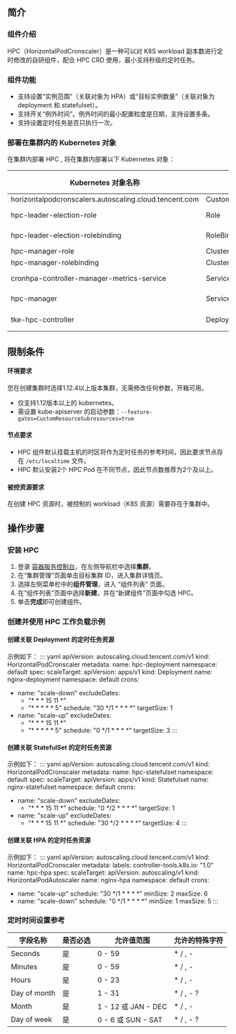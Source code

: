 ## 简介 

### 组件介绍

HPC（HorizontalPodCronscaler）是一种可以对 K8S workload 副本数进行定时修改的自研组件，配合 HPC CRD 使用，最小支持秒级的定时任务。

### 组件功能

- 支持设置“实例范围”（关联对象为 HPA）或“目标实例数量”（关联对象为 deployment 和 statefulset）。
- 支持开关“例外时间”。例外时间的最小配置粒度是日期，支持设置多条。
- 支持设置定时任务是否只执行一次。



### 部署在集群内的 Kubernetes 对象

在集群内部署 HPC , 将在集群内部署以下 Kubernetes 对象：

| Kubernetes 对象名称                                    | 类型                     | 默认占用资源           | 所属Namespaces |
| ------------------------------------------------------ | ------------------------ | ---------------------- | -------------- |
| horizontalpodcronscalers.autoscaling.cloud.tencent.com | CustomResourceDefinition | -                      | -              |
| hpc-leader-election-role                               | Role                     | -                      | kube-system    |
| hpc-leader-election-rolebinding                        | RoleBinding              | -                      | kube-system    |
| hpc-manager-role                                       | ClusterRole              | -                      | -              |
| hpc-manager-rolebinding                                | ClusterRoleBinding       | -                      | -              |
| cronhpa-controller-manager-metrics-service             | Service                  | -                      | kube-system    |
| hpc-manager                                            | ServiceAccount           | -                      | kube-system    |
| tke-hpc-controller                                     | Deployment               | 100mCPU/pod、100Mi/pod | kube-system    |




## 限制条件

#### 环境要求

<dx-alert infotype="explain" title=" ">
您在创建集群时选择1.12.4以上版本集群，无需修改任何参数，开箱可用。
</dx-alert>

- 仅支持1.12版本以上的 kubernetes。
- 需设置 kube-apiserver 的启动参数：`--feature-gates=CustomResourceSubresources=true`

#### 节点要求

- HPC 组件默认挂载主机的时区将作为定时任务的参考时间，因此要求节点存在 `/etc/localtime` 文件。
- HPC 默认安装2个 HPC Pod 在不同节点，因此节点数推荐为2个及以上。

#### 被控资源要求

在创建 HPC 资源时，被控制的 workload（K8S 资源）需要存在于集群中。


## 操作步骤

### 安装 HPC

1. 登录 [容器服务控制台](https://console.qcloud.com/tke2)，在左侧导航栏中选择**集群**。
2. 在“集群管理”页面单击目标集群 ID，进入集群详情页。
3. 选择左侧菜单栏中的**组件管理**，进入 “组件列表” 页面。
4. 在“组件列表”页面中选择**新建**，并在“新建组件”页面中勾选 HPC。
5. 单击**完成**即可创建组件。


### 创建并使用 HPC 工作负载示例

#### 创建关联  Deployment 的定时任务资源
示例如下：
<dx-codeblock>
:::  yaml
apiVersion: autoscaling.cloud.tencent.com/v1
kind: HorizontalPodCronscaler
metadata:
  name: hpc-deployment
  namespace: default 
spec:
  scaleTarget:
    apiVersion: apps/v1
    kind: Deployment
    name: nginx-deployment
    namespace: default 
  crons:
  - name: "scale-down"
    excludeDates:
      - "* * * 15 11 *"
      - "* * * * * 5"
    schedule: "30 */1 * * * *"
    targetSize: 1
  - name: "scale-up"
    excludeDates:
      - "* * * 15 11 *"
      - "* * * * * 5"
    schedule: "0 */1 * * * *"
    targetSize: 3
:::
</dx-codeblock>

#### 创建关联  StatefulSet 的定时任务资源
示例如下：
<dx-codeblock>
:::  yaml
apiVersion: autoscaling.cloud.tencent.com/v1
kind: HorizontalPodCronscaler
metadata:
  name: hpc-statefulset
  namespace: default
spec:
  scaleTarget:
    apiVersion: apps/v1
    kind: Statefulset
    name: nginx-statefulset
    namespace: default
  crons:
  - name: "scale-down"
    excludeDates:
      - "* * * 15 11 *"
    schedule: "0 */2 * * * *"
    targetSize: 1
  - name: "scale-up"
    excludeDates:
      - "* * * 15 11 *"
    schedule: "30 */2 * * * *"
    targetSize: 4
:::
</dx-codeblock>

#### 创建关联 HPA 的定时任务资源
示例如下：
<dx-codeblock>
:::  yaml
apiVersion: autoscaling.cloud.tencent.com/v1
kind: HorizontalPodCronscaler
metadata:
  labels:
    controller-tools.k8s.io: "1.0"
  name: hpc-hpa
spec:
  scaleTarget:
    apiVersion: autoscaling/v1
    kind: HorizontalPodAutoscaler
    name:  nginx-hpa
    namespace: default
  crons:
  - name: "scale-up"
    schedule: "30 */1 * * * *"
    minSize: 2
    maxSize: 6
  - name: "scale-down"
    schedule: "0 */1 * * * *"
    minSize: 1
    maxSize: 5
:::
</dx-codeblock>

### 定时时间设置参考

| 字段名称     | 是否必选 | 允许值范围          | 允许的特殊字符 |
| ------------ | -------- | ------------------- | -------------- |
| Seconds      | 是       | 0 - 59              | * / , -        |
| Minutes      | 是       | 0 - 59              | * / , -        |
| Hours        | 是       | 0 - 23              | * / , -        |
| Day of month | 是       | 1 - 31              | * / , - ?      |
| Month        | 是       | 1 - 12 或 JAN - DEC | * / , -        |
| Day of week  | 是       | 0 - 6 或 SUN - SAT  | * / , - ?      |

